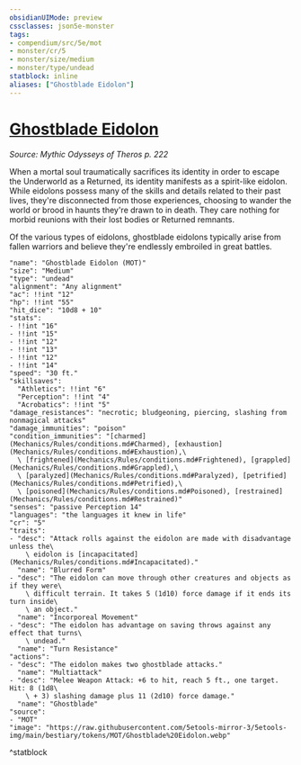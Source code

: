 ```yaml
---
obsidianUIMode: preview
cssclasses: json5e-monster
tags:
- compendium/src/5e/mot
- monster/cr/5
- monster/size/medium
- monster/type/undead
statblock: inline
aliases: ["Ghostblade Eidolon"]
---
```

# [Ghostblade Eidolon](Mechanics\bestiary\undead/ghostblade-eidolon-mot.md)
*Source: Mythic Odysseys of Theros p. 222*  

When a mortal soul traumatically sacrifices its identity in order to escape the Underworld as a Returned, its identity manifests as a spirit-like eidolon. While eidolons possess many of the skills and details related to their past lives, they're disconnected from those experiences, choosing to wander the world or brood in haunts they're drawn to in death. They care nothing for morbid reunions with their lost bodies or Returned remnants.

Of the various types of eidolons, ghostblade eidolons typically arise from fallen warriors and believe they're endlessly embroiled in great battles.

```statblock
"name": "Ghostblade Eidolon (MOT)"
"size": "Medium"
"type": "undead"
"alignment": "Any alignment"
"ac": !!int "12"
"hp": !!int "55"
"hit_dice": "10d8 + 10"
"stats":
- !!int "16"
- !!int "15"
- !!int "12"
- !!int "13"
- !!int "12"
- !!int "14"
"speed": "30 ft."
"skillsaves":
  "Athletics": !!int "6"
  "Perception": !!int "4"
  "Acrobatics": !!int "5"
"damage_resistances": "necrotic; bludgeoning, piercing, slashing from nonmagical attacks"
"damage_immunities": "poison"
"condition_immunities": "[charmed](Mechanics/Rules/conditions.md#Charmed), [exhaustion](Mechanics/Rules/conditions.md#Exhaustion),\
  \ [frightened](Mechanics/Rules/conditions.md#Frightened), [grappled](Mechanics/Rules/conditions.md#Grappled),\
  \ [paralyzed](Mechanics/Rules/conditions.md#Paralyzed), [petrified](Mechanics/Rules/conditions.md#Petrified),\
  \ [poisoned](Mechanics/Rules/conditions.md#Poisoned), [restrained](Mechanics/Rules/conditions.md#Restrained)"
"senses": "passive Perception 14"
"languages": "the languages it knew in life"
"cr": "5"
"traits":
- "desc": "Attack rolls against the eidolon are made with disadvantage unless the\
    \ eidolon is [incapacitated](Mechanics/Rules/conditions.md#Incapacitated)."
  "name": "Blurred Form"
- "desc": "The eidolon can move through other creatures and objects as if they were\
    \ difficult terrain. It takes 5 (1d10) force damage if it ends its turn inside\
    \ an object."
  "name": "Incorporeal Movement"
- "desc": "The eidolon has advantage on saving throws against any effect that turns\
    \ undead."
  "name": "Turn Resistance"
"actions":
- "desc": "The eidolon makes two ghostblade attacks."
  "name": "Multiattack"
- "desc": "Melee Weapon Attack: +6 to hit, reach 5 ft., one target. Hit: 8 (1d8\
    \ + 3) slashing damage plus 11 (2d10) force damage."
  "name": "Ghostblade"
"source":
- "MOT"
"image": "https://raw.githubusercontent.com/5etools-mirror-3/5etools-img/main/bestiary/tokens/MOT/Ghostblade%20Eidolon.webp"
```
^statblock
